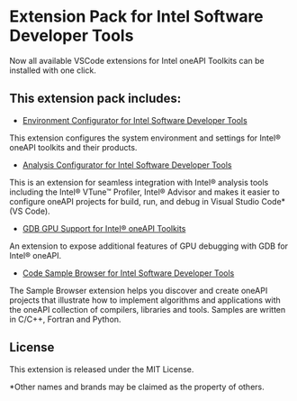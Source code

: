 # Extension Pack for Intel Software Developer Tools

Now all available VSCode extensions for Intel oneAPI Toolkits can be
installed with one click.


## This extension pack includes:
* [Environment Configurator for Intel Software Developer Tools](https://github.com/intel/vscode-oneapi-environment-configurator)

This extension configures the system environment and settings for Intel®
oneAPI toolkits and their products.

* [Analysis Configurator for Intel Software Developer Tools](https://github.com/intel/vscode-oneapi-analysis-configurator)

This is an extension for seamless integration with Intel® analysis tools
including the Intel® VTune™ Profiler, Intel® Advisor and makes it easier to
configure oneAPI projects for build, run, and debug in Visual Studio Code* (VS
Code).

* [GDB GPU Support for Intel® oneAPI Toolkits](https://github.com/intel/vscode-oneapi-gdb-debug)

An extension to expose additional features of GPU debugging with GDB for
Intel® oneAPI.

* [Code Sample Browser for Intel Software Developer Tools](https://github.com/intel/vscode-sample-browser)

The Sample Browser extension helps you discover and create oneAPI projects
that illustrate how to implement algorithms and applications with the oneAPI
collection of compilers, libraries and tools. Samples are written in C/C++,
Fortran and Python.

## License
This extension is released under the MIT License.

*Other names and brands may be claimed as the property of others.

